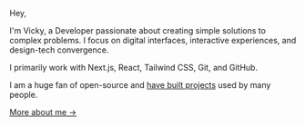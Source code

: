 

Hey, 

I'm Vicky, a Developer passionate about creating simple solutions to complex problems. 
I focus on digital interfaces, interactive experiences, and design-tech convergence.

I primarily work with Next.js, React, Tailwind CSS, Git, and GitHub.


I am a huge fan of open-source and [have built projects](https://www.gitme.live/) used by many people.

[More about me &rarr;](https://portfolio-main-eta-five.vercel.app/)
